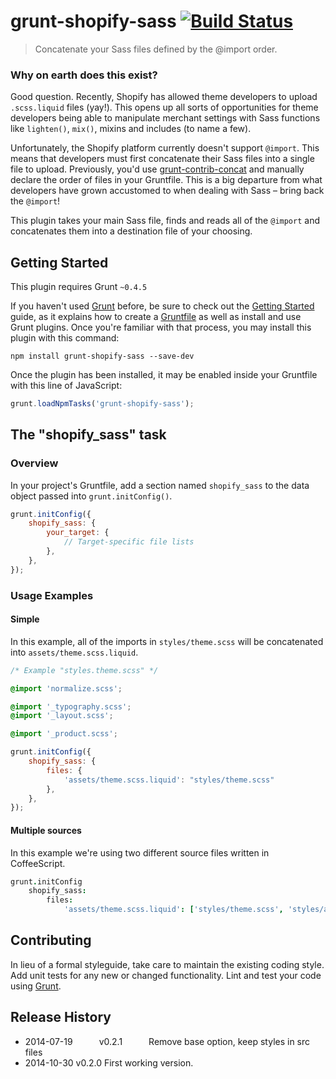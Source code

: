 # grunt-shopify-sass [![Build Status](https://travis-ci.org/graygilmore/grunt-shopify-sass.svg?branch=master)](https://travis-ci.org/graygilmore/grunt-shopify-sass)

> Concatenate your Sass files defined by the @import order.

### Why on earth does this exist?

Good question. Recently, Shopify has allowed theme developers to upload `.scss.liquid` files (yay!). This opens up all sorts of opportunities for theme developers being able to manipulate merchant settings with Sass functions like `lighten()`, `mix()`, mixins and includes (to name a few).

Unfortunately, the Shopify platform currently doesn't support `@import`. This means that developers must first concatenate their Sass files into a single file to upload. Previously, you'd use [grunt-contrib-concat](https://github.com/gruntjs/grunt-contrib-concat) and manually declare the order of files in your Gruntfile. This is a big departure from what developers have grown accustomed to when dealing with Sass – bring back the `@import`!

This plugin takes your main Sass file, finds and reads all of the `@import` and concatenates them into a destination file of your choosing.

## Getting Started
This plugin requires Grunt `~0.4.5`

If you haven't used [Grunt](http://gruntjs.com/) before, be sure to check out the [Getting Started](http://gruntjs.com/getting-started) guide, as it explains how to create a [Gruntfile](http://gruntjs.com/sample-gruntfile) as well as install and use Grunt plugins. Once you're familiar with that process, you may install this plugin with this command:

```shell
npm install grunt-shopify-sass --save-dev
```

Once the plugin has been installed, it may be enabled inside your Gruntfile with this line of JavaScript:

```js
grunt.loadNpmTasks('grunt-shopify-sass');
```

## The "shopify_sass" task

### Overview
In your project's Gruntfile, add a section named `shopify_sass` to the data object passed into `grunt.initConfig()`.

```js
grunt.initConfig({
    shopify_sass: {
        your_target: {
            // Target-specific file lists
        },
    },
});
```

### Usage Examples

#### Simple
In this example, all of the imports in `styles/theme.scss` will be concatenated into `assets/theme.scss.liquid`.

```scss
/* Example "styles.theme.scss" */

@import 'normalize.scss';

@import '_typography.scss';
@import '_layout.scss';

@import '_product.scss';
```

```js
grunt.initConfig({
    shopify_sass: {
        files: {
            'assets/theme.scss.liquid': "styles/theme.scss"
        },
    },
});
```

#### Multiple sources
In this example we're using two different source files written in CoffeeScript.

```coffee
grunt.initConfig
    shopify_sass:
        files:
            'assets/theme.scss.liquid': ['styles/theme.scss', 'styles/additional.scss']
```

## Contributing
In lieu of a formal styleguide, take care to maintain the existing coding style. Add unit tests for any new or changed functionality. Lint and test your code using [Grunt](http://gruntjs.com/).

## Release History

 * 2014-07-19   v0.2.1   Remove base option, keep styles in src files
 * 2014-10-30   v0.2.0   First working version.
